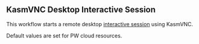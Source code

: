 ## KasmVNC Desktop Interactive Session
This workflow starts a remote desktop [interactive session](https://github.com/parallelworks/interactive_session/blob/main/README-v3.md) using KasmVNC.

Default values are set for PW cloud resources.